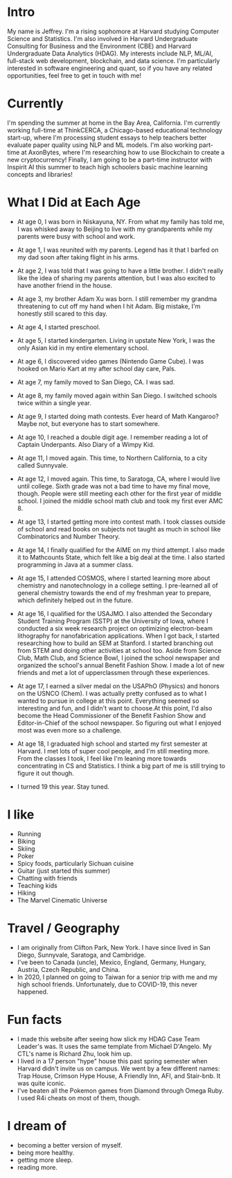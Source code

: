 
# Intro

My name is Jeffrey. I'm a rising sophomore at Harvard studying Computer Science and Statistics. I'm also involved in Harvard Undergraduate Consulting for Business and the Environment (CBE) and Harvard Undergraduate Data Analytics (HDAG). My interests include NLP, ML/AI, full-stack web development, blockchain, and data science. I'm particularly interested in software engineering and quant, so if you have any related opportunities, feel free to get in touch with me!

# Currently

I'm spending the summer at home in the Bay Area, California. I'm currently working full-time at ThinkCERCA, a Chicago-based educational technology start-up, where I'm processing student essays to help teachers better evaluate paper quality using NLP and ML models. I'm also working part-time at AxonBytes, where I'm researching how to use Blockchain to create a new cryptocurrency! Finally, I am going to be a part-time instructor with Inspirit AI this summer to teach high schoolers basic machine learning concepts and libraries!

# What I Did at Each Age

- At age 0, I was born in Niskayuna, NY. From what my family has told me, I was whisked away to Beijing to live with my grandparents while my parents were busy with school and work.

- At age 1, I was reunited with my parents. Legend has it that I barfed on my dad soon after taking flight in his arms.

- At age 2, I was told that I was going to have a little brother. I didn't really like the idea of sharing my parents attention, but I was also excited to have another friend in the house.

- At age 3, my brother Adam Xu was born. I still remember my grandma threatening to cut off my hand when I hit Adam. Big mistake, I'm honestly still scared to this day.

- At age 4, I started preschool. 

- At age 5, I started kindergarten. Living in upstate New York, I was the only Asian kid in my entire elementary school.

- At age 6, I discovered video games (Nintendo Game Cube). I was hooked on Mario Kart at my after school day care, Pals.

- At age 7, my family moved to San Diego, CA. I was sad.

- At age 8, my family moved again within San Diego. I switched schools twice within a single year.

- At age 9, I started doing math contests. Ever heard of Math Kangaroo? Maybe not, but everyone has to start somewhere.

- At age 10, I reached a double digit age. I remember reading a lot of Captain Underpants. Also Diary of a Wimpy Kid.

- At age 11, I moved again. This time, to Northern California, to a city called Sunnyvale. 

- At age 12, I moved again. This time, to Saratoga, CA, where I would live until college. Sixth grade was not a bad time to have my final move, though. People were still meeting each other for the first year of middle school. I joined the middle school math club and took my first ever AMC 8. 

- At age 13, I started getting more into contest math. I took classes outside of school and read books on subjects not taught as much in school like Combinatorics and Number Theory. 

- At age 14, I finally qualified for the AIME on my third attempt. I also made it to Mathcounts State, which felt like a big deal at the time. I also started programming in Java at a summer class. 

- At age 15, I attended COSMOS, where I started learning more about chemistry and nanotechnology in a college setting. I pre-learned all of general chemistry towards the end of my freshman year to prepare, which definitely helped out in the future.

- At age 16, I qualified for the USAJMO. I also attended the Secondary Student Training Program (SSTP) at the University of Iowa, where I conducted a six week research project on optimizing electron-beam lithography for nanofabrication applications. When I got back, I started researching how to build an SEM at Stanford. I started branching out from STEM and doing other activities at school too. Aside from Science Club, Math Club, and Science Bowl, I joined the school newspaper and organized the school's annual Benefit Fashion Show. I made a lot of new friends and met a lot of upperclassmen through these experiences.

- At age 17, I earned a silver medal on the USAPhO (Physics) and honors on the USNCO (Chem). I was actually pretty confused as to what I wanted to pursue in college at this point. Everything seemed so interesting and fun, and I didn't want to choose.At this point, I'd also become the Head Commissioner of the Benefit Fashion Show and Editor-in-Chief of the school newspaper. So figuring out what I enjoyed most was even more so a challenge. 

- At age 18, I graduated high school and started my first semester at Harvard. I met lots of super cool people, and I'm still meeting more. From the classes I took, I feel like I'm leaning more towards concentrating in CS and Statistics. I think a big part of me is still trying to figure it out though.

- I turned 19 this year. Stay tuned.

# I like

- Running
- Biking
- Skiing
- Poker
- Spicy foods, particularly Sichuan cuisine
- Guitar (just started this summer)
- Chatting with friends
- Teaching kids
- Hiking
- The Marvel Cinematic Universe

# Travel / Geography

- I am originally from Clifton Park, New York. I have since lived in San Diego, Sunnyvale, Saratoga, and Cambridge.
- I've been to Canada (uncle), Mexico, England, Germany, Hungary, Austria, Czech Republic, and China.
- In 2020, I planned on going to Taiwan for a senior trip with me and my high school friends. Unfortunately, due to COVID-19, this never happened.

# Fun facts

- I made this website after seeing how slick my HDAG Case Team Leader's was. It uses the same template from Michael D'Angelo. My CTL's name is Richard Zhu, look him up.
- I lived in a 17 person "hype" house this past spring semester when Harvard didn't invite us on campus. We went by a few different names: Trap House, Crimson Hype House, A Friendly Inn, AFI, and Stair-bnb. It was quite iconic.
- I've beaten all the Pokemon games from Diamond through Omega Ruby. I used R4i cheats on most of them, though.

# I dream of

- becoming a better version of myself.
- being more healthy.
- getting more sleep.
- reading more.

